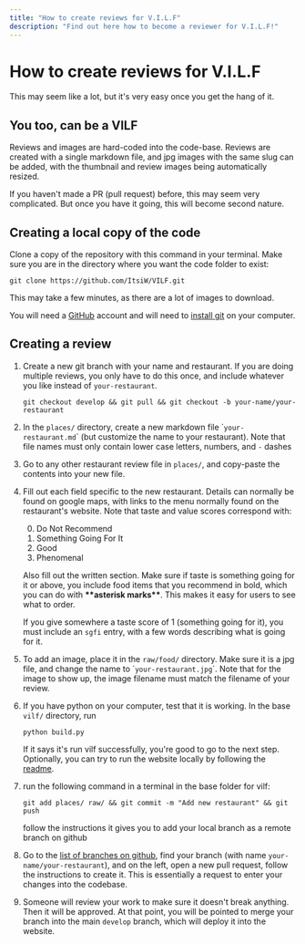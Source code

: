 ```yaml
---
title: "How to create reviews for V.I.L.F"
description: "Find out here how to become a reviewer for V.I.L.F!"
---
```


# How to create reviews for V.I.L.F

This may seem like a lot, but it's very easy once you get the hang of it.

## You too, can be a VILF

Reviews and images are hard-coded into the code-base. Reviews are created with a single markdown file, and jpg images with the same slug can be added, with the thumbnail and review images being automatically resized.

If you haven't made a PR (pull request) before, this may seem very complicated. But once you have it going, this will become second nature.

## Creating a local copy of the code

Clone a copy of the repository with this command in your terminal. Make sure you are in the directory where you want the code folder to exist: 

```git clone https://github.com/ItsiW/VILF.git```

This may take a few minutes, as there are a lot of images to download.

You will need a [GitHub](https://github.com) account and will need to [install git](https://git-scm.com/book/en/v2/Getting-Started-Installing-Git) on your computer.

## Creating a review

1. Create a new git branch with your name and restaurant. If you are doing multiple reviews, you only have to do this once, and include whatever you like instead of `your-restaurant`.

    `git checkout develop && git pull && git checkout -b your-name/your-restaurant`

3. In the `places/` directory, create a new markdown file \``your-restaurant.md`\` (but customize the name to your restaurant). Note that file names must only contain lower case letters, numbers, and `-` dashes

4. Go to any other restaurant review file in `places/`, and copy-paste the contents into your new file.

5. Fill out each field specific to the new restaurant. Details can normally be found on google maps, with links to the menu normally found on the restaurant's website. Note that taste and value scores correspond with:
    
    0. Do Not Recommend
    1. Something Going For It
    2. Good
    3. Phenomenal

    Also fill out the written section. Make sure if taste is something going for it or above, you include food items that you recommend in bold, which you can do with **\*\*asterisk marks\*\***. This makes it easy for users to see what to order.

    If you give somewhere a taste score of 1 (something going for it), you must include an `sgfi` entry, with a few words describing what is going for it.

6. To add an image, place it in the `raw/food/` directory. Make sure it is a jpg file, and change the name to \``your-restaurant.jpg`\`. Note that for the image to show up, the image filename must match the filename of your review.

7. If you have python on your computer, test that it is working. In the base `vilf/` directory, run

    ``python build.py``

    If it says it's run vilf successfully, you're good to go to the next step. Optionally, you can try to run the website locally by following the [readme](https://github.com/ItsiW/VILF#readme).

8. run the following command in a terminal in the base folder for vilf: 

    `git add places/ raw/ && git commit -m "Add new restaurant" && git push`

   follow the instructions it gives you to add your local branch as a remote branch on github

9. Go to the [list of branches on github](https://github.com/ItsiW/VILF/branches), find your branch (with name `your-name/your-restaurant`), and on the left, open a new pull request, follow the instructions to create it. This is essentially a request to enter your changes into the codebase.

10. Someone will review your work to make sure it doesn't break anything. Then it will be approved. At that point, you will be pointed to merge your branch into the main `develop` branch, which will deploy it into the website.
